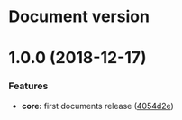 # Document version

# 1.0.0 (2018-12-17)


### Features

* **core:** first documents release ([4054d2e](https://github.com/kcnt-info/Documents/commit/4054d2e))
